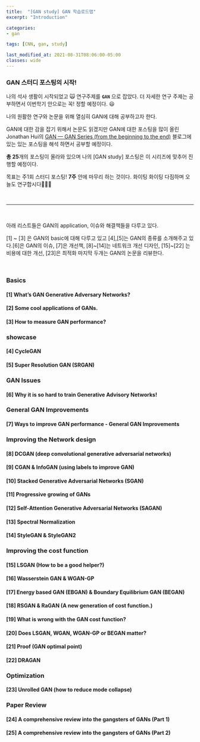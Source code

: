 ```yaml
---
title:  "[GAN study] GAN 학습로드맵"
excerpt: "Introduction"

categories:
- gan

tags: [CNN, gan, study]

last_modified_at: 2021-08-31T08:06:00-05:00
classes: wide
---
```


### GAN 스터디 포스팅의 시작!

나의 석사 생활이 시작되었고 🙀  연구주제를 **`GAN`** 으로 잡았다. 더 자세한 연구 주제는 공부하면서 이번학기 안으로는 꼭! 정할 예정이다. 😃

나의 원활한 연구와 논문을 위해 열심히 GAN에 대해 공부하고자 한다. 

GAN에 대한 감을 잡기 위해서 논문도 읽겠지만 GAN에 대한 포스팅을 많이 올린 Jonathan Hui의 [GAN — GAN Series (from the beginning to the end)](https://jonathan-hui.medium.com/gan-gan-series-2d279f906e7b) 블로그에 있는 있는 포스팅을 해석 하면서 공부할 예정이다. 

**총 25**개의 포스팅이 올라와 있으며 나의 [GAN study] 포스팅은 이 시리즈에 맞추어 진행할 예정이다. 

목표는 주1회 스터디 포스팅! **7주** 안에 마무리 하는 것이다. 화이팅 화이팅 다짐하며 오늘도 연구합시다👏👏👏


<br>
<hr>
<br>


아래 리스트들은 GAN의 application, 이슈와 해결책들을 다루고 있다.

[1] ~ [3] 은 GAN의 basic에 대해 다루고 있고 [4],[5]는 GAN의 종류를 소개해주고 있다.[6]은 GAN의 이슈, [7]은 개선책, [8]~[14]는 네트워크 개선 디자인, [15]~[22] 는 비용에 대한 개선, [23]은 최적화 마지막 두개는 GAN의 논문을 리뷰한다.

<br>

### Basics
#### [1]  What’s GAN Generative Adversary Networks?

#### [2] Some cool applications of GANs.

#### [3] How to measure GAN performance?

### showcase
#### [4] CycleGAN

#### [5] Super Resolution GAN (SRGAN)

### GAN Issues
#### [6] Why it is so hard to train Generative Advisory Networks!

### General GAN Improvements
#### [7] Ways to improve GAN performance - General GAN Improvements


### Improving the Network design
#### [8] DCGAN (deep convolutional generative adversarial networks)

#### [9] CGAN & InfoGAN (using labels to improve GAN)

#### [10] Stacked Generative Adversarial Networks (SGAN)

#### [11] Progressive growing of GANs

#### [12] Self-Attention Generative Adversarial Networks (SAGAN)

#### [13] Spectral Normalization

#### [14] StyleGAN & StyleGAN2


### Improving the cost function
#### [15] LSGAN (How to be a good helper?)

#### [16] Wasserstein GAN & WGAN-GP

#### [17] Energy based GAN (EBGAN) & Boundary Equilibrium GAN (BEGAN)

#### [18] RSGAN & RaGAN (A new generation of cost function.)

#### [19] What is wrong with the GAN cost function?

#### [20] Does LSGAN, WGAN, WGAN-GP or BEGAN matter?

#### [21] Proof (GAN optimal point)

#### [22] DRAGAN


### Optimization
#### [23] Unrolled GAN (how to reduce mode collapse)

### Paper Review
#### [24] A comprehensive review into the gangsters of GANs (Part 1)

#### [25] A comprehensive review into the gangsters of GANs (Part 2)



















